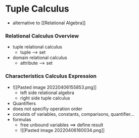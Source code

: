 # Tuple Calculus
+ alternative to [[Relational Algebra]]

### Relational Calculus Overview
+ tuple relational calculus
	+ tuple --> set
+ domain relational calculus
	+ attribute --> set

### Characteristics Calculus Expression
+  ![[Pasted image 20220406155853.png]]
	+ left side relational algebra
	+ right side tuple calculus
+ Quantifiers
+ does not specifiy operation order
+ consists of variables, constants, comparisons, quantifier...
+ formulas
	+ free unbound variables ==> define result
	+ ![[Pasted image 20220406160034.png]]


